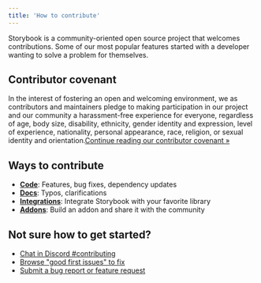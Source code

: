 ```yaml
---
title: 'How to contribute'
---
```


Storybook is a community-oriented open source project that welcomes contributions. Some of our most popular features started with a developer wanting to solve a problem for themselves.

## Contributor covenant

In the interest of fostering an open and welcoming environment, we as contributors and maintainers pledge to making participation in our project and our community a harassment-free experience for everyone, regardless of age, body size, disability, ethnicity, gender identity and expression, level of experience, nationality, personal appearance, race, religion, or sexual identity and orientation.[Continue reading our contributor covenant »](https://github.com/storybookjs/storybook/blob/next/CODE_OF_CONDUCT.md)

## Ways to contribute

- [**Code**](./code.md): Features, bug fixes, dependency updates
- [**Docs**](./documentation-updates.md): Typos, clarifications
- [**Integrations**](./../api/new-frameworks): Integrate Storybook with your favorite library
- [**Addons**](./../addons/introduction): Build an addon and share it with the community

## Not sure how to get started?

- [Chat in Discord #contributing](https://discord.gg/storybook)
- [Browse "good first issues" to fix](https://github.com/storybookjs/storybook/issues?q=is%3Aissue+is%3Aopen+label%3A%22good+first+issue%22)
- [Submit a bug report or feature request](https://github.com/storybookjs/storybook/issues)
